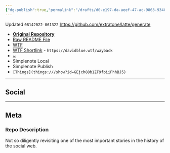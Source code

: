 ```yaml
---
{"dg-publish":true,"permalink":"/drafts/d0-e197-da-aeef-47-ac-9863-9340-ddddb-03-b/","dgHomeLink":true,"dgPassFrontmatter":false}
---
```


Updated `08142022-061322`
https://github.com/extratone/latte/generate
- [**Original Repository**](https://github.com/softwarehistorysociety/vine/)
- [Raw README File](https://raw.githubusercontent.com/extratone/bilge/curation/master/README.md)
- [WTF](https://davidblue.wtf/drafts/D0E197DA-AEEF-47AC-9863-9340DDDDB03B.html)
- [WTF Shortlink](https://davidblue.wtf/wayback) - `https://davidblue.wtf/wayback`
- [~](https://tilde.town/~extratone/) 
- Simplenote Local
- Simplenote Publish
- `[Things](things:///show?id=GEjch88b1ZF9fbiiPhhBJ5)`

---

## Social


---

## Meta

### Repo Description

Not so diligently revisiting one of the most important stories in the history of the social web.